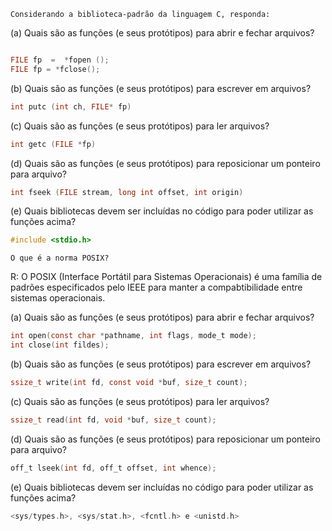 

    Considerando a biblioteca-padrão da linguagem C, responda:

(a) Quais são as funções (e seus protótipos) para abrir e fechar arquivos?
```C

FILE fp  =  *fopen ();
FILE fp = *fclose();

```

(b) Quais são as funções (e seus protótipos) para escrever em arquivos?

```C
int putc (int ch, FILE* fp)
```

(c) Quais são as funções (e seus protótipos) para ler arquivos?

```C
int getc (FILE *fp)

```

(d) Quais são as funções (e seus protótipos) para reposicionar um ponteiro para arquivo?

```C
int fseek (FILE stream, long int offset, int origin)

```

(e) Quais bibliotecas devem ser incluídas no código para poder utilizar as funções acima?
```C
#include <stdio.h>

```


    O que é a norma POSIX?
R: O POSIX (Interface Portátil para Sistemas Operacionais) é uma família de padrões especificados pelo IEEE para manter a compabtibilidade entre sistemas operacionais.
    
(a) Quais são as funções (e seus protótipos) para abrir e fechar arquivos?
```C
int open(const char *pathname, int flags, mode_t mode);
int close(int fildes);
```
(b) Quais são as funções (e seus protótipos) para escrever em arquivos?
```C
ssize_t write(int fd, const void *buf, size_t count);
```
(c) Quais são as funções (e seus protótipos) para ler arquivos?
```C
ssize_t read(int fd, void *buf, size_t count);
```
(d) Quais são as funções (e seus protótipos) para reposicionar um ponteiro para arquivo?
```C
off_t lseek(int fd, off_t offset, int whence);
```
(e) Quais bibliotecas devem ser incluídas no código para poder utilizar as funções acima?
```C
<sys/types.h>, <sys/stat.h>, <fcntl.h> e <unistd.h>
```
